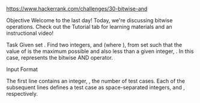 https://www.hackerrank.com/challenges/30-bitwise-and

Objective 
Welcome to the last day! Today, we're discussing bitwise operations. Check out the Tutorial tab for learning materials and an instructional video!

Task 
Given set . Find two integers,  and  (where ), from set  such that the value of  is the maximum possible and also less than a given integer, . In this case,  represents the bitwise AND operator.

Input Format

The first line contains an integer, , the number of test cases. 
Each of the  subsequent lines defines a test case as  space-separated integers,  and , respectively.
